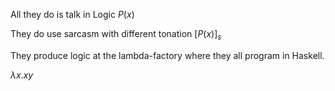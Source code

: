 


All they do is talk in Logic
$P(x)$

They do use sarcasm with different tonation
$[P(x)]_s$

They produce logic at the lambda-factory where they all program in Haskell.

$\lambda x.xy$
